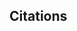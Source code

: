 ## Citations

<style>

  code, pre {
    background: white;
  }

  .reveal pre {
    border: 4px solid black;
    box-shadow: 0 0 0.5rem 0 rgba(255, 255, 255, 0.4), 0 0 1.5rem 0 rgba(0, 0, 0, 0.2), inset 0 0 1rem 0 rgba(255, 255, 255, 0.4), inset 0 0 2.5rem 0 rgba(0, 0, 0, 0.2);
  }

  .reveal section img {
    max-height: 30vh;
    background: #FFF;
    box-shadow: 0 0 0.5rem 0 rgba(255, 255, 255, 0.4), 0 0 1.5rem 0 rgba(0, 0, 0, 0.2), inset 0 0 1rem 0 rgba(255, 255, 255, 0.4), inset 0 0 2.5rem 0 rgba(0, 0, 0, 0.2);
  }

  .col-2 {
    width: 50%;
    float: left;
  }

</style>